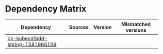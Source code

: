 # Dependency Matrix

Dependency | Sources | Version | Mismatched versions
---------- | ------- | ------- | -------------------
[cb-kubecd/bdd-spring-1581966109](https://github.com/cb-kubecd/bdd-spring-1581966109.git) |  | []() | 

